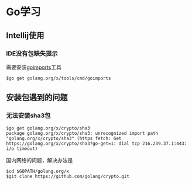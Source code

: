 # Go学习

## Intellij使用

### IDE没有包缺失提示
需要安装[goimports](https://godoc.org/golang.org/x/tools/cmd/goimports)工具
```
$go get golang.org/x/tools/cmd/goimports
```

## 安装包遇到的问题

### 无法安装sha3包
```
$go get golang.org/x/crypto/sha3
package golang.org/x/crypto/sha3: unrecognized import path "golang.org/x/crypto/sha3" (https fetch: Get https://golang.org/x/crypto/sha3?go-get=1: dial tcp 216.239.37.1:443: i/o timeout)
```
国内网络的问题，解决办法是
```
$cd $GOPATH/golang.org/x
$git clone https://github.com/golang/crypto.git
```
